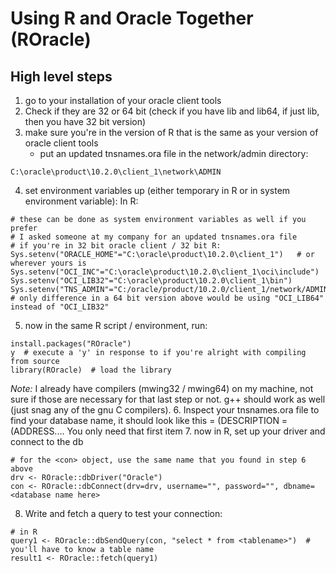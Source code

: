 # Using R and Oracle Together (ROracle)


## High level steps
1. go to your installation of your oracle client tools
2. Check if they are 32 or 64 bit (check if you have lib and lib64, if just lib, then you have 32 bit version)
3. make sure you're in the version of R that is the same as your version of oracle client tools
    * put an updated tnsnames.ora file in the network/admin directory:
```
C:\oracle\product\10.2.0\client_1\network\ADMIN
```
4. set environment variables up (either temporary in R or in system environment variable):
In R:
```
# these can be done as system environment variables as well if you prefer
# I asked someone at my company for an updated tnsnames.ora file
# if you're in 32 bit oracle client / 32 bit R:
Sys.setenv("ORACLE_HOME"="C:\oracle\product\10.2.0\client_1")   # or wherever yours is
Sys.setenv("OCI_INC"="C:\oracle\product\10.2.0\client_1\oci\include")  
Sys.setenv("OCI_LIB32"="C:\oracle\product\10.2.0\client_1\bin")
Sys.setenv("TNS_ADMIN"="C:/oracle/product/10.2.0/client_1/network/ADMIN")
# only difference in a 64 bit version above would be using "OCI_LIB64" instead of "OCI_LIB32"
```
5. now in the same R script / environment, run:
```
install.packages("ROracle")
y  # execute a 'y' in response to if you're alright with compiling from source
library(ROracle)  # load the library
```
*Note:* I already have compilers (mwing32 / mwing64) on my machine, not sure if those are necessary for that last step or not.
g++ should work as well (just snag any of the gnu C compilers).
6. Inspect your tnsnames.ora file to find your database name, it should look like this
<database name> =
    (DESCRIPTION = 
        (ADDRESS....
You only need that first item <database name>
7. now in R, set up your driver and connect to the db
```
# for the <con> object, use the same name that you found in step 6 above
drv <- ROracle::dbDriver("Oracle")
con <- ROracle::dbConnect(drv=drv, username="", password="", dbname=<database name here>
```
8. Write and fetch a query to test your connection:
```
# in R
query1 <- ROracle::dbSendQuery(con, "select * from <tablename>")  # you'll have to know a table name
result1 <- ROracle::fetch(query1)
```


